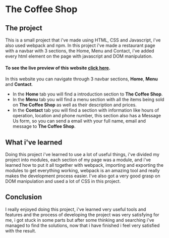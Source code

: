 # The Coffee Shop

## The project

This is a small project that i've made using HTML, CSS and Javascript, i've also used webpack and npm. In this project i've made a restaurant page with a navbar with 3 sections, the Home, Menu and Contact, i've added every html element on the page with javascript and DOM manipulation.

#### **To see the live preview of this website [click here](https://gabrxzvski.github.io/restaurant-page/)**.

In this website you can navigate through 3 navbar sections, **Home**, **Menu** and **Contact**.
- In the **Home** tab you will find a introduction section to **The Coffee Shop**.
- In the **Menu** tab you will find a menu section with all the items being sold on **The Coffee Shop** as well as their description and prices.
- In the **Contact** tab you will find a section with information like hours of operation, location and phone number, this section also has a Message Us form, so you can send a email with your full name, email and message to **The Coffee Shop**.
## What i've learned

Doing this project i've learned to use a lot of useful things, i've divided my project into modules, each section of my page was a module, and i've learned how to put it all together with webpack, importing and exporting the modules to get everything working, webpack is an amazing tool and really makes the development process easier. I've also got a very good grasp on DOM manipulation and used a lot of CSS in this project.

## Conclusion

I really enjoyed doing this project, i've learned very useful tools and features and the process of developing the project was very satisfying for me, i got stuck in some parts but after some thinking and searching i've managed to find the solutions, now that i have finished i feel very satisfied with the result.